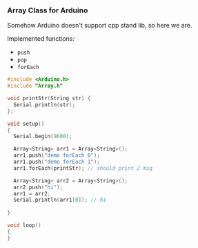 ### Array Class for Arduino

Somehow Arduino doesn't support cpp stand lib, so here we are.

Implemented functions:

- `push`
- `pop`
- `forEach`

```cpp
#include <Arduino.h>
#include "Array.h"

void printStr(String str) {
  Serial.println(str);
};

void setup()
{
  Serial.begin(9600);

  Array<String> arr1 = Array<String>();
  arr1.push("demo forEach 0");
  arr1.push("demo forEach 1");
  arr1.forEach(printStr); // should print 2 msg

  Array<String> arr2 = Array<String>();
  arr2.push("hi");
  arr1 = arr2;
  Serial.println(arr1[0]); // hi
  
}

void loop()
{
}

```

